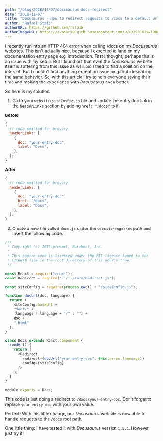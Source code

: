 ```yaml
---
path: "/blog/2018/11/07/docusaurus-docs-redirect"
date: "2018-11-07"
title: "Docusaurus - How to redirect requests to /docs to a default url instead of getting a 404 error"
author: "Rafael Staib"
authorURL: https://github.com/rstaib
authorImageURL: https://avatars0.githubusercontent.com/u/4325318?s=100&v=4
---
```


I recently run into an HTTP 404 error when calling /docs on my _Docusaurus_ websites. This isn't
actually nice, because I expected to land on my documentation entry page e.g. introduction. First I
thought, perhaps this is an issue with my setup. But I found out that even the _Docusaurus_ website
itself is suffering from this issue as well. So I tried to find a solution on the internet. But
I couldn't find anything except an issue on github describing the same behavior. So, with this article
I try to help everyone saving their time and making the experience with _Docusaurus_ even better.

So here is my solution.

1. Go to your `website\siteConfig.js` file and update the entry doc link in the `headerLinks`
   section by adding `href: "/docs"` to it.

**Before**

```javascript
{
  // code omitted for brevity
  headerLinks: [
    {
      doc: "your-entry-doc",
      label: "Docs",
    },
  ];
}
```

**After**

```javascript
{
  // code omitted for brevity
  headerLinks: [
    {
      doc: "your-entry-doc",
      href: "/docs",
      label: "Docs",
    },
  ];
}
```

2. Create a new file called `docs.js` under the `website\pages\en` path and insert the following
   code.

```javascript
/**
 * Copyright (c) 2017-present, Facebook, Inc.
 *
 * This source code is licensed under the MIT license found in the
 * LICENSE file in the root directory of this source tree.
 */

const React = require("react");
const Redirect = require("../../core/Redirect.js");

const siteConfig = require(process.cwd() + "/siteConfig.js");

function docUrl(doc, language) {
  return (
    siteConfig.baseUrl +
    "docs/" +
    (language ? language + "/" : "") +
    doc +
    ".html"
  );
}

class Docs extends React.Component {
  render() {
    return (
      <Redirect
        redirect={docUrl("your-entry-doc", this.props.language)}
        config={siteConfig}
      />
    );
  }
}

module.exports = Docs;
```

This code is just doing a redirect to `/docs/your-entry-doc`. Don't forget to replace
`your-entry-doc` with your own value.

Perfect! With this little change, our _Docusaurus_ website is now able to handle requests to the
`/docs` root path.

One little thing: I have tested it with _Docusaurus_ version `1.5.1`. However, just try it!
